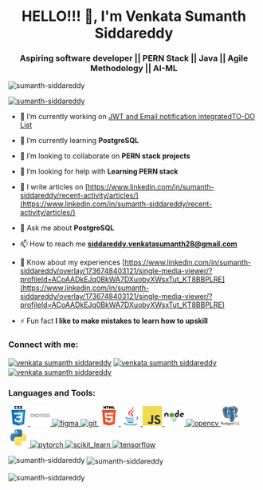 <h1 align="center">HELLO!!! 👋, I'm Venkata Sumanth Siddareddy</h1>
<h3 align="center">Aspiring software developer || PERN Stack || Java || Agile Methodology || AI-ML</h3>

<p align="left"> <img src="https://komarev.com/ghpvc/?username=sumanth-siddareddy&label=Profile%20views&color=0e75b6&style=flat" alt="sumanth-siddareddy" /> </p>

<p align="left"> <a href="https://github.com/ryo-ma/github-profile-trophy"><img src="https://github-profile-trophy.vercel.app/?username=sumanth-siddareddy" alt="sumanth-siddareddy" /></a> </p>

- 🔭 I’m currently working on [JWT and Email notification integratedTO-DO List](https://github.com/Sumanth-Siddareddy/RealTime_TODO)

- 🌱 I’m currently learning **PostgreSQL**

- 👯 I’m looking to collaborate on **PERN stack projects**

- 🤝 I’m looking for help with **Learning PERN stack**

- 📝 I write articles on [https://www.linkedin.com/in/sumanth-siddareddy/recent-activity/articles/](https://www.linkedin.com/in/sumanth-siddareddy/recent-activity/articles/)

- 💬 Ask me about **PostgreSQL**

- 📫 How to reach me **siddareddy.venkatasumanth28@gmail.com**

- 📄 Know about my experiences [https://www.linkedin.com/in/sumanth-siddareddy/overlay/1736748403121/single-media-viewer/?profileId=ACoAADkEJq0BkWA7DXuobyXWsxTut_KT8BBPLRE](https://www.linkedin.com/in/sumanth-siddareddy/overlay/1736748403121/single-media-viewer/?profileId=ACoAADkEJq0BkWA7DXuobyXWsxTut_KT8BBPLRE)

- ⚡ Fun fact **I like to make mistakes to learn how to upskill**

<h3 align="left">Connect with me:</h3>
<p align="left">
<a href="https://www.linkedin.com/in/sumanth-siddareddy/" target="blank"><img align="center" src="https://raw.githubusercontent.com/rahuldkjain/github-profile-readme-generator/master/src/images/icons/Social/linked-in-alt.svg" alt="venkata sumanth siddareddy" height="30" width="40" /></a>
<a href="https://leetcode.com/u/Sumanth-Siddareddy/" target="blank"><img align="center" src="https://raw.githubusercontent.com/rahuldkjain/github-profile-readme-generator/master/src/images/icons/Social/leet-code.svg" alt="venkata sumanth siddareddy" height="30" width="40" /></a>
<a href="https://auth.geeksforgeeks.org/user/venkata sumanth siddareddy" target="blank"><img align="center" src="https://raw.githubusercontent.com/rahuldkjain/github-profile-readme-generator/master/src/images/icons/Social/geeks-for-geeks.svg" alt="venkata sumanth siddareddy" height="30" width="40" /></a>
</p>

<h3 align="left">Languages and Tools:</h3>
<p align="left"> <a href="https://www.w3schools.com/css/" target="_blank" rel="noreferrer"> <img src="https://raw.githubusercontent.com/devicons/devicon/master/icons/css3/css3-original-wordmark.svg" alt="css3" width="40" height="40"/> </a> <a href="https://expressjs.com" target="_blank" rel="noreferrer"> <img src="https://raw.githubusercontent.com/devicons/devicon/master/icons/express/express-original-wordmark.svg" alt="express" width="40" height="40"/> </a> <a href="https://www.figma.com/" target="_blank" rel="noreferrer"> <img src="https://www.vectorlogo.zone/logos/figma/figma-icon.svg" alt="figma" width="40" height="40"/> </a> <a href="https://git-scm.com/" target="_blank" rel="noreferrer"> <img src="https://www.vectorlogo.zone/logos/git-scm/git-scm-icon.svg" alt="git" width="40" height="40"/> </a> <a href="https://www.w3.org/html/" target="_blank" rel="noreferrer"> <img src="https://raw.githubusercontent.com/devicons/devicon/master/icons/html5/html5-original-wordmark.svg" alt="html5" width="40" height="40"/> </a> <a href="https://www.java.com" target="_blank" rel="noreferrer"> <img src="https://raw.githubusercontent.com/devicons/devicon/master/icons/java/java-original.svg" alt="java" width="40" height="40"/> </a> <a href="https://developer.mozilla.org/en-US/docs/Web/JavaScript" target="_blank" rel="noreferrer"> <img src="https://raw.githubusercontent.com/devicons/devicon/master/icons/javascript/javascript-original.svg" alt="javascript" width="40" height="40"/> </a> <a href="https://nodejs.org" target="_blank" rel="noreferrer"> <img src="https://raw.githubusercontent.com/devicons/devicon/master/icons/nodejs/nodejs-original-wordmark.svg" alt="nodejs" width="40" height="40"/> </a> <a href="https://opencv.org/" target="_blank" rel="noreferrer"> <img src="https://www.vectorlogo.zone/logos/opencv/opencv-icon.svg" alt="opencv" width="40" height="40"/> </a> <a href="https://www.postgresql.org" target="_blank" rel="noreferrer"> <img src="https://raw.githubusercontent.com/devicons/devicon/master/icons/postgresql/postgresql-original-wordmark.svg" alt="postgresql" width="40" height="40"/> </a> <a href="https://www.python.org" target="_blank" rel="noreferrer"> <img src="https://raw.githubusercontent.com/devicons/devicon/master/icons/python/python-original.svg" alt="python" width="40" height="40"/> </a> <a href="https://pytorch.org/" target="_blank" rel="noreferrer"> <img src="https://www.vectorlogo.zone/logos/pytorch/pytorch-icon.svg" alt="pytorch" width="40" height="40"/> </a> <a href="https://scikit-learn.org/" target="_blank" rel="noreferrer"> <img src="https://upload.wikimedia.org/wikipedia/commons/0/05/Scikit_learn_logo_small.svg" alt="scikit_learn" width="40" height="40"/> </a> <a href="https://www.tensorflow.org" target="_blank" rel="noreferrer"> <img src="https://www.vectorlogo.zone/logos/tensorflow/tensorflow-icon.svg" alt="tensorflow" width="40" height="40"/> </a> </p>

<p><img align="left" src="https://github-readme-stats.vercel.app/api/top-langs?username=sumanth-siddareddy&show_icons=true&locale=en&layout=compact" alt="sumanth-siddareddy" /></p>

<p>&nbsp;<img align="center" src="https://github-readme-stats.vercel.app/api?username=sumanth-siddareddy&show_icons=true&locale=en" alt="sumanth-siddareddy" /></p>

<p><img align="center" src="https://github-readme-streak-stats.herokuapp.com/?user=sumanth-siddareddy&" alt="sumanth-siddareddy" /></p>
